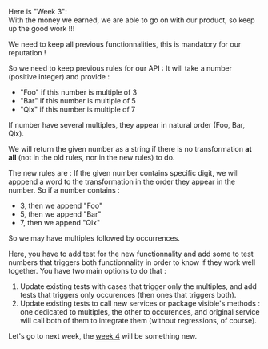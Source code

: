 Here is "Week 3":  
With the money we earned, we are able to go on with our product, so keep up the good work !!!

We need to keep all previous functionnalities, this is mandatory for our reputation !

So we need to keep previous rules for our API :
It will take a number (positive integer) and provide :
- "Foo" if this number is multiple of 3
- "Bar" if this number is multiple of 5
- "Qix" if this number is multiple of 7

If number have several multiples, they appear in natural order (Foo, Bar, Qix).

We will return the given number as a string if there is no transformation **at all** (not in the old rules, nor in the new rules) to do.

The new rules are :
If the given number contains specific digit, we will apppend a word to the transformation in the order they appear in the number.
So if a number contains :
- 3, then we append "Foo"
- 5, then we append "Bar"
- 7, then we append "Qix"

So we may have multiples followed by occurrences.

Here, you have to add test for the new functionnality and add some to test numbers that triggers both functionnality in order to know if they work well together.
You have two main options to do that :
1. Update existing tests with cases that trigger only the multiples, and add tests that triggers only occurences (then ones that triggers both).
2. Update existing tests to call new services or package visible's methods : one dedicated to multiples, the other to occurences, and original service will call both of them to integrate them (without regressions, of course).

Let's go to next week, the [week 4](./week_4.md) will be something new.


